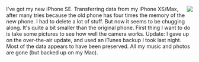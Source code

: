 <img src="http://scripting.com/images/2020/08/12/indianaJones.png" border="0" align="right">I've got my new iPhone SE. Transferring data from my iPhone XS/Max, after many tries because the old phone has four times the memory of the new phone. I had to delete a lot of stuff. But now it seems to be chugging along. It's quite a bit smaller than the original phone. First thing I want to do is take some pictures to see how well the camera works. Update: I gave up on the over-the-air update, and used an iTunes backup I took last night. Most of the data appears to have been preserved. All my music and photos are gone (but backed up on my Mac).
